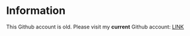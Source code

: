 Information
===========

This Github account is old. Please visit my **current** Github account: [LINK](https://github.com/zlmoment)
